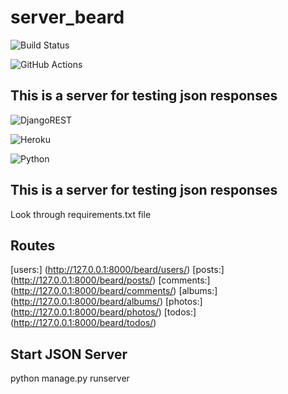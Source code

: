 # server_beard 

![Build Status](https://github.com/nickkuchko/server_beard/actions/workflows/CI.yml/badge.svg?branch=main)

![GitHub Actions](https://img.shields.io/badge/github%20actions-%232671E5.svg?style=for-the-badge&logo=githubactions&logoColor=white)

<h2> This is a server for testing json responses </h2>

![DjangoREST](https://img.shields.io/badge/DJANGO-REST-ff1709?style=for-the-badge&logo=django&logoColor=white&color=ff1709&labelColor=gray)

![Heroku](https://img.shields.io/badge/heroku-%23430098.svg?style=for-the-badge&logo=heroku&logoColor=white) 

![Python](https://img.shields.io/badge/python-3670A0?style=for-the-badge&logo=python&logoColor=ffdd54)

<h2> This is a server for testing json responses </h2>

Look through requirements.txt file 

<h2> Routes </h2>

[users:] (http://127.0.0.1:8000/beard/users/)
[posts:] (http://127.0.0.1:8000/beard/posts/)
[comments:] (http://127.0.0.1:8000/beard/comments/)
[albums:] (http://127.0.0.1:8000/beard/albums/)
[photos:] (http://127.0.0.1:8000/beard/photos/)
[todos:] (http://127.0.0.1:8000/beard/todos/)

<h2> Start JSON Server </h2>

python manage.py runserver 